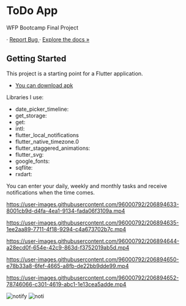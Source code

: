 # ToDo App

WFP Bootcamp Final Project

· [ Report Bug ](https://github.com/BarannUnsal/FlutterToDo/issues)
· [Explore the docs »](https://github.com/BarannUnsal/FlutterToDo/tree/main/lib)

## Getting Started

This project is a starting point for a Flutter application.

- [You can download apk](https://github.com/BarannUnsal/FlutterToDo/files/10201717/app.zip)

Libraries I use:

- date_picker_timeline:
- get_storage:
- get:
- intl:
- flutter_local_notifications
- flutter_native_timezone.0
- flutter_staggered_animations:
- flutter_svg:
- google_fonts:
- sqflite:
- rxdart:

You can enter your daily, weekly and monthly tasks and receive notifications when the time comes.

https://user-images.githubusercontent.com/96000792/206894633-8001cb9d-d4fa-4ea1-9134-fada06f3109a.mp4

https://user-images.githubusercontent.com/96000792/206894635-1ee2aa89-7711-4f18-9294-c4a673702b7c.mp4

https://user-images.githubusercontent.com/96000792/206894644-a28ecd0f-654e-42c9-863d-f3752019ab5d.mp4

https://user-images.githubusercontent.com/96000792/206894650-e78b33a8-6fef-4665-a8fb-de22bb9dde99.mp4

https://user-images.githubusercontent.com/96000792/206894652-78746066-c301-4619-abc1-1e13cea5adde.mp4


![notify](https://user-images.githubusercontent.com/96000792/206894631-d9245c4b-8cd9-4d12-b11d-0a03d75ebc14.jpeg)
![noti](https://user-images.githubusercontent.com/96000792/206894632-9a6eae77-39f3-467d-9dee-1ee436e174b4.jpeg)
